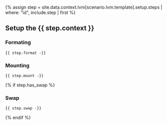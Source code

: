 {% assign step = site.data.context.lvm[scenario.lvm.template].setup.steps | where: "id", include.step | first %}

## Setup the {{ step.context }}

### Formating

```
{{ step.format -}}
```

### Mounting

```
{{ step.mount -}}
```

{% if step.has_swap %}
### Swap
```
{{ step.swap -}}
```
{% endif %}
